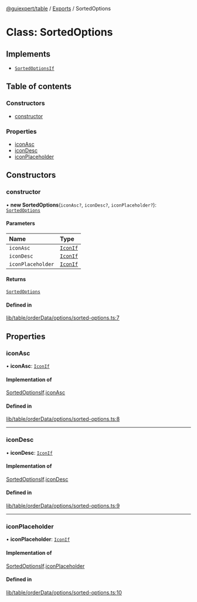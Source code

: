 [@guiexpert/table](../README.md) / [Exports](../modules.md) / SortedOptions

# Class: SortedOptions

## Implements

- [`SortedOptionsIf`](../interfaces/SortedOptionsIf.md)

## Table of contents

### Constructors

- [constructor](SortedOptions.md#constructor)

### Properties

- [iconAsc](SortedOptions.md#iconasc)
- [iconDesc](SortedOptions.md#icondesc)
- [iconPlaceholder](SortedOptions.md#iconplaceholder)

## Constructors

### constructor

• **new SortedOptions**(`iconAsc?`, `iconDesc?`, `iconPlaceholder?`): [`SortedOptions`](SortedOptions.md)

#### Parameters

| Name | Type |
| :------ | :------ |
| `iconAsc` | [`IconIf`](../interfaces/IconIf.md) |
| `iconDesc` | [`IconIf`](../interfaces/IconIf.md) |
| `iconPlaceholder` | [`IconIf`](../interfaces/IconIf.md) |

#### Returns

[`SortedOptions`](SortedOptions.md)

#### Defined in

[lib/table/orderData/options/sorted-options.ts:7](https://github.com/guiexperttable/ge-table/blob/65d38fc/libs/table/src/lib/table/orderData/options/sorted-options.ts#L7)

## Properties

### iconAsc

• **iconAsc**: [`IconIf`](../interfaces/IconIf.md)

#### Implementation of

[SortedOptionsIf](../interfaces/SortedOptionsIf.md).[iconAsc](../interfaces/SortedOptionsIf.md#iconasc)

#### Defined in

[lib/table/orderData/options/sorted-options.ts:8](https://github.com/guiexperttable/ge-table/blob/65d38fc/libs/table/src/lib/table/orderData/options/sorted-options.ts#L8)

___

### iconDesc

• **iconDesc**: [`IconIf`](../interfaces/IconIf.md)

#### Implementation of

[SortedOptionsIf](../interfaces/SortedOptionsIf.md).[iconDesc](../interfaces/SortedOptionsIf.md#icondesc)

#### Defined in

[lib/table/orderData/options/sorted-options.ts:9](https://github.com/guiexperttable/ge-table/blob/65d38fc/libs/table/src/lib/table/orderData/options/sorted-options.ts#L9)

___

### iconPlaceholder

• **iconPlaceholder**: [`IconIf`](../interfaces/IconIf.md)

#### Implementation of

[SortedOptionsIf](../interfaces/SortedOptionsIf.md).[iconPlaceholder](../interfaces/SortedOptionsIf.md#iconplaceholder)

#### Defined in

[lib/table/orderData/options/sorted-options.ts:10](https://github.com/guiexperttable/ge-table/blob/65d38fc/libs/table/src/lib/table/orderData/options/sorted-options.ts#L10)
